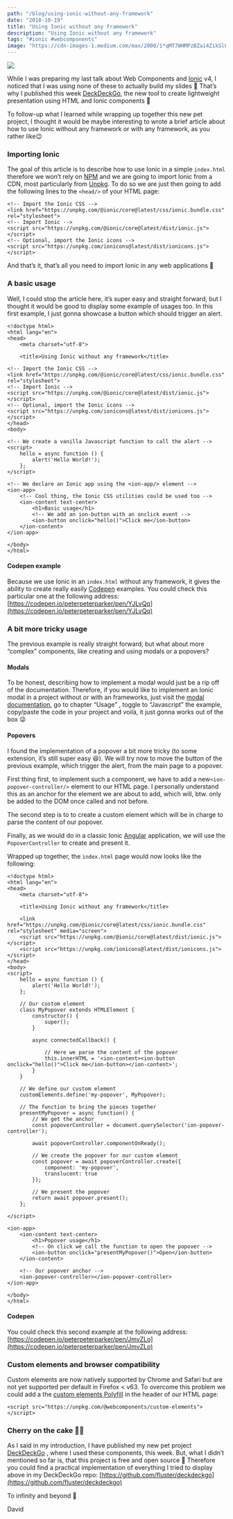 ```yaml
---
path: "/blog/using-ionic-without-any-framework"
date: "2018-10-19"
title: "Using Ionic without any framework"
description: "Using Ionic without any framework"
tags: "#ionic #webcomponents"
image: "https://cdn-images-1.medium.com/max/2000/1*qMT7WHMPzBZai4ZikSlLTg.jpeg"
---
```


![](https://cdn-images-1.medium.com/max/2000/1*qMT7WHMPzBZai4ZikSlLTg.jpeg)

While I was preparing my last talk about Web Components and [Ionic](https://ionicframework.com/) v4, I noticed that I was using none of these to actually build my slides 🤔 That’s why I published this week [DeckDeckGo](https://deckdeckgo.com/), the new tool to create lightweight presentation using HTML and Ionic components 🚀

To follow-up what I learned while wrapping up together this new pet project, I thought it would be maybe interesting to wrote a brief article about how to use Ionic without any framework or with any framework, as you rather like😉

### Importing Ionic

The goal of this article is to describe how to use Ionic in a simple `index.html` therefore we won’t rely on [NPM](https://npmjs.com/) and we are going to import Ionic from a CDN, most particularly from [Unpkg](https://unpkg.com/#/). To do so we are just then going to add the following lines to the `<head/>` of your HTML page:

```
<!-- Import the Ionic CSS -->
<link href="https://unpkg.com/@ionic/core@latest/css/ionic.bundle.css" rel="stylesheet">
<!-- Import Ionic -->
<script src="https://unpkg.com/@ionic/core@latest/dist/ionic.js"></script>
<!-- Optional, import the Ionic icons -->
<script src="https://unpkg.com/ionicons@latest/dist/ionicons.js"></script>
```

And that’s it, that’s all you need to import Ionic in any web applications 🎉

### A basic usage

Well, I could stop the article here, it’s super easy and straight forward, but I thought it would be good to display some example of usages too. In this first example, I just gonna showcase a button which should trigger an alert.

```
<!doctype html>
<html lang="en">
<head>
    <meta charset="utf-8">

    <title>Using Ionic without any framework</title>

<!-- Import the Ionic CSS -->
<link href="https://unpkg.com/@ionic/core@latest/css/ionic.bundle.css" rel="stylesheet">
<!-- Import Ionic -->
<script src="https://unpkg.com/@ionic/core@latest/dist/ionic.js"></script>
<!-- Optional, import the Ionic icons -->
<script src="https://unpkg.com/ionicons@latest/dist/ionicons.js"></script>
</head>
<body>

<!-- We create a vanilla Javascript function to call the alert -->
<script>
    hello = async function () {
        alert('Hello World!');
    };
</script>

<!-- We declare an Ionic app using the <ion-app/> element -->
<ion-app>
    <!-- Cool thing, the Ionic CSS utilities could be used too -->
    <ion-content text-center>
        <h1>Basic usage</h1>
        <!-- We add an ion-button with an onclick event -->
        <ion-button onclick="hello()">Click me</ion-button>
    </ion-content>
</ion-app>

</body>
</html>
```

#### Codepen example

Because we use Ionic in an `index.html` without any framework, it gives the ability to create really easily [Codepen](https://codepen.io/) examples. You could check this particular one at the following address: [https://codepen.io/peterpeterparker/pen/YJLvQq](https://codepen.io/peterpeterparker/pen/YJLvQq)

### A bit more tricky usage

The previous example is really straight forward, but what about more “complex” components, like creating and using modals or a popovers?

#### Modals

To be honest, describing how to implement a modal would just be a rip off of the documentation. Therefore, if you would like to implement an Ionic modal in a project without or with an frameworks, just visit the [modal documentation](https://beta.ionicframework.com/docs/api/modal), go to chapter “Usage” , toggle to “Javascript” the example, copy/paste the code in your project and voilà, it just gonna works out of the box 😜

#### Popovers

I found the implementation of a popover a bit more tricky (to some extension, it’s still super easy 😆). We will try now to move the button of the previous example, which trigger the alert, from the main page to a popover.

First thing first, to implement such a component, we have to add a new`<ion-popover-controller/>` element to our HTML page. I personally understand this as an anchor for the element we are about to add, which will, btw. only be added to the DOM once called and not before.

The second step is to to create a custom element which will be in charge to parse the content of our popover.

Finally, as we would do in a classic Ionic [Angular](https://angular.io/) application, we will use the `PopoverController` to create and present it.

Wrapped up together, the `index.html` page would now looks like the following:

```
<!doctype html>
<html lang="en">
<head>
    <meta charset="utf-8">

    <title>Using Ionic without any framework</title>

    <link href="https://unpkg.com/@ionic/core@latest/css/ionic.bundle.css" rel="stylesheet" media="screen">
    <script src="https://unpkg.com/@ionic/core@latest/dist/ionic.js"></script>
    <script src="https://unpkg.com/ionicons@latest/dist/ionicons.js"></script>
</head>
<body>
<script>
    hello = async function () {
        alert('Hello World!');
    };

    // Our custom element
    class MyPopover extends HTMLElement {
        constructor() {
            super();
        }

        async connectedCallback() {

            // Here we parse the content of the popover
            this.innerHTML = '<ion-content><ion-button onclick="hello()">Click me</ion-button></ion-content>';
        }
    }

    // We define our custom element
    customElements.define('my-popover', MyPopover);

    // The function to bring the pieces together
    presentMyPopover = async function() {
        // We get the anchor
        const popoverController = document.querySelector('ion-popover-controller');

        await popoverController.componentOnReady();

        // We create the popover for our custom element
        const popover = await popoverController.create({
            component: 'my-popover',
            translucent: true
        });

        // We present the popover
        return await popover.present();
    };

</script>

<ion-app>
    <ion-content text-center>
        <h1>Popover usage</h1>
        <!-- On click we call the function to open the popover -->
        <ion-button onclick="presentMyPopover()">Open</ion-button>
    </ion-content>

    <!-- Our popover anchor -->
    <ion-popover-controller></ion-popover-controller>
</ion-app>

</body>
</html>
```

#### Codepen

You could check this second example at the following address: [https://codepen.io/peterpeterparker/pen/JmvZLo](https://codepen.io/peterpeterparker/pen/JmvZLo)

### Custom elements and browser compatibility

Custom elements are now natively supported by Chrome and Safari but are not yet supported per default in Firefox < v63. To overcome this problem we could add a the [custom elements Polyfill](https://github.com/webcomponents/custom-elements) in the header of our HTML page:

```
<script src="https://unpkg.com/@webcomponents/custom-elements"></script>
```

### Cherry on the cake 🍒🎂

As I said in my introduction, I have published my new pet project [DeckDeckGo](https://deckdeckgo.com/) , where I used these components, this week. But, what I didn’t mentioned so far is, that this project is free and open source 🚀 Therefore you could find a practical implementation of everything I tried to display above in my DeckDeckGo repo: [https://github.com/fluster/deckdeckgo](https://github.com/fluster/deckdeckgo)

To infinity and beyond 🚀

David
